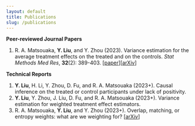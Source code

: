 ```yaml
---
layout: default
title: Publications
slug: /publications
---
```


<b> Peer-reviewed Journal Papers </b>
<br>
<ol>	
<li> R. A. Matsouaka, <b>Y. Liu</b>, and Y. Zhou (2023). Variance estimation for the average treatment effects on the treated and on the controls. <em>Stat Methods Med Res</em>, <b>32</b>(2): 389-403. [<a href="https://journals.sagepub.com/doi/10.1177/09622802221142532" target="_blank">paper</a>][<a href="https://arxiv.org/abs/2209.10742" target="_blank">arXiv</a>] </li>	
</ol>
  
<b> Technical Reports </b>
<br>
<ol>	
<li><b>Y. Liu</b>, H. Li, Y. Zhou, D. Fu, and R. A. Matsouaka (2023+). Causal inference on the treated or control participants under lack of positivity. </li>
<li><b>Y. Liu</b>, Y. Zhou, J. Liu, D. Fu, and R. A. Matsouaka (2023+). Variance estimation for weighted treatment effect estimators. </li>
<li>R. A. Matsouaka, <b>Y. Liu</b>, and Y. Zhou (2023+). Overlap, matching, or entropy weights: what are we weighting for? [<a href="https://arxiv.org/abs/2210.12968" target="_blank">arXiv</a>] </li>
</ol>

<br />
